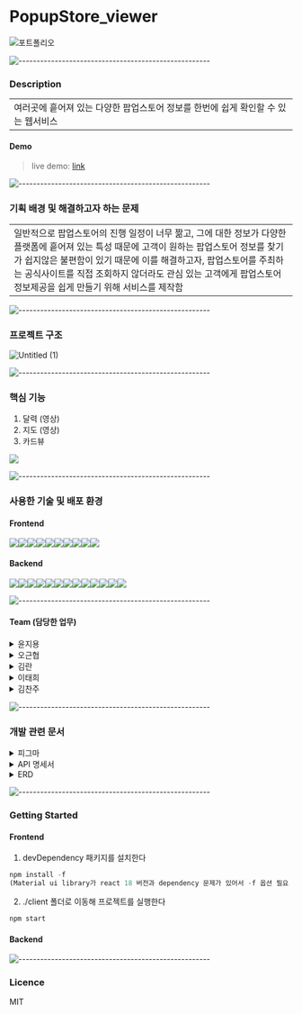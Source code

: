 # PopupStore_viewer

![포트폴리오](https://github.com/hyeong23/PopupStore_viewer/assets/129251061/63613966-b79e-4a87-9c52-76af59884f73)

![-----------------------------------------------------](https://raw.githubusercontent.com/andreasbm/readme/master/assets/lines/rainbow.png)

### Description

<table>
  <tr>
    <td>
여러곳에 흩어져 있는 다양한 팝업스토어 정보를 한번에 쉽게 확인할 수 있는 웹서비스
    </td>
  </tr>
</table>

#### Demo

> live demo: [link](http://ec2-3-34-206-181.ap-northeast-2.compute.amazonaws.com:3000/)

![-----------------------------------------------------](https://raw.githubusercontent.com/andreasbm/readme/master/assets/lines/rainbow.png)

### 기획 배경 및 해결하고자 하는 문제

<table>
  <tr>
    <td>
일반적으로 팝업스토어의 진행 일정이 너무 짦고, 그에 대한 정보가 다양한 플랫폼에 흩어져 있는 특성 때문에 고객이 원하는 팝업스토어 정보를 찾기가 쉽지않은 불편함이 있기 때문에 이를 해결하고자, 팝업스토어를 주최하는 공식사이트를 직접 조회하지 않더라도 관심 있는 고객에게
팝업스토어 정보제공을 쉽게 만들기 위해 서비스를 제작함
    </td>
  </tr>
</table>

![-----------------------------------------------------](https://raw.githubusercontent.com/andreasbm/readme/master/assets/lines/rainbow.png)

### 프로젝트 구조

![Untitled (1)](https://github.com/hyeong23/PopupStore_viewer/assets/129251061/b7ca41cd-7541-4c80-a443-b58553307eec)


![-----------------------------------------------------](https://raw.githubusercontent.com/andreasbm/readme/master/assets/lines/rainbow.png)

### 핵심 기능

1. 달력
   (영상)
2. 지도
   (영상)
3. 카드뷰
<div>
   <img src="https://user-images.githubusercontent.com/70008599/202196778-b4a1a90a-c3b7-4e67-93fd-8294d254babb.gif"/>
</div>

![-----------------------------------------------------](https://raw.githubusercontent.com/andreasbm/readme/master/assets/lines/rainbow.png)

### 사용한 기술 및 배포 환경

#### Frontend
<div style="display: flex">
  <img src="https://img.shields.io/badge/Create React App-09D3AC?style=flat&logo=Create React App&logoColor=white" />
  <img src="https://img.shields.io/badge/React-61DAFB?style=flat&logo=React&logoColor=white" />
  <img src="https://img.shields.io/badge/Material Design-757575?style=flat&logo=Material Design&logoColor=white" />
  <img src="https://img.shields.io/badge/React Query-FF4154?style=flat&logo=React Query&logoColor=white" />
  <img src="https://img.shields.io/badge/Styled Components-DB7093?style=flat&logo=styled-components&logoColor=white" />
  <img src="https://img.shields.io/badge/Zustand-0078D7?style=flat&logo=Zulip&logoColor=white" />
  <img src="https://img.shields.io/badge/React Hook Form-EC5990?style=flat&logo=FormStack&logoColor=white" />
  <img src="https://img.shields.io/badge/Chart.js-FF6384?style=flat&logo=Chart.js&logoColor=white" />
  <img src="https://img.shields.io/badge/React Router-CA4245?style=flat&logo=React Router&logoColor=white" />
  <img src="https://img.shields.io/badge/Amazon EC2-FF9900?style=flat&logo=Amazon EC2&logoColor=white" />
</div>

#### Backend
<div style="display: flex">
  <img src="https://img.shields.io/badge/Spring Boot-6DB33F?style=flat&logo=Spring Boot&logoColor=white" />
  <img src="https://camo.githubusercontent.com/8b52054528b341c998fd4cb3fba8cd8e55e39c57ea13f5c28e050c92eaed90eb/68747470733a2f2f696d672e736869656c64732e696f2f62616467652f537072696e6725323053656375726974792d3644423333463f7374796c653d666c61742d737161757265266c6f676f3d737072696e675365637572697479266c6f676f436f6c6f723d7768697465" data-canonical-src="https://img.shields.io/badge/Spring%20Security-6DB33F?style=flat-sqaure&amp;logo=springSecurity&amp;logoColor=white" style="max-width: 100%;">
  <img src="https://camo.githubusercontent.com/dc0e549bfa4cf04e928f1e2e27c290e4ef9fb4446e5f8a884693c59bb348ec53/68747470733a2f2f696d672e736869656c64732e696f2f62616467652f537072696e67253230446174612532304a70612d3644423333463f7374796c653d666c61742d737161757265266c6f676f3d61717561266c6f676f436f6c6f723d7768697465" data-canonical-src="https://img.shields.io/badge/Spring%20Data%20Jpa-6DB33F?style=flat-sqaure&amp;logo=aqua&amp;logoColor=white" style="max-width: 100%;">
  <img src="https://camo.githubusercontent.com/5381c0ce10938fe4bdf54440d3b6ba0531fd7d8c08f1ab9e95d380181e6ee53f/68747470733a2f2f696d672e736869656c64732e696f2f62616467652f517565727944736c2d3564396262393f7374796c653d666c61742d737161757265266c6f676f3d41706163686545436861727473266c6f676f436f6c6f723d7768697465" data-canonical-src="https://img.shields.io/badge/QueryDsl-5d9bb9?style=flat-sqaure&amp;logo=ApacheECharts&amp;logoColor=white" style="max-width: 100%;">
  <img src="https://camo.githubusercontent.com/330a65adef4d67548f214e118eaaa57f0687a47ca9b37e95e0d4c5bca8afd4d2/68747470733a2f2f696d672e736869656c64732e696f2f62616467652f4f41757468322d4543314332343f7374796c653d666c61742d737161757265266c6f676f3d4175746879266c6f676f436f6c6f723d7768697465" data-canonical-src="https://img.shields.io/badge/OAuth2-EC1C24?style=flat-sqaure&amp;logo=Authy&amp;logoColor=white" style="max-width: 100%;">
  <img src="https://camo.githubusercontent.com/e1500726b022f759d8ece0166d7c146a81ced17fb207ae4763d9d68ff16575f5/68747470733a2f2f696d672e736869656c64732e696f2f62616467652f446f636b65722d3234393645443f7374796c653d666c61742d737161757265266c6f676f3d646f636b6572266c6f676f436f6c6f723d7768697465" data-canonical-src="https://img.shields.io/badge/Docker-2496ED?style=flat-sqaure&amp;logo=docker&amp;logoColor=white" style="max-width: 100%;">
  <img src="https://camo.githubusercontent.com/3f31e2c0cf8ed8130b9d9b7dd1d7c3b2022c531d655214d9d0a7e26e78f07e68/68747470733a2f2f696d672e736869656c64732e696f2f62616467652f52656469732d4443333832443f7374796c653d666c61742d737161757265266c6f676f3d7265646973266c6f676f436f6c6f723d7768697465" data-canonical-src="https://img.shields.io/badge/Redis-DC382D?style=flat-sqaure&amp;logo=redis&amp;logoColor=white" style="max-width: 100%;">  
  <img src="https://camo.githubusercontent.com/07dbe160a6f32b1bd15a66b7c6d4f1212faa0626bcad983050183df0dd6ebb67/68747470733a2f2f696d672e736869656c64732e696f2f62616467652f4d7953716c2d3434373941313f7374796c653d666c61742d737161757265266c6f676f3d6d7973716c266c6f676f436f6c6f723d7768697465" data-canonical-src="https://img.shields.io/badge/MySql-4479A1?style=flat-sqaure&amp;logo=mysql&amp;logoColor=white" style="max-width: 100%;">
  <img src="https://img.shields.io/badge/Amazon EC2-FF9900?style=flat&logo=Amazon EC2&logoColor=white" />
  <img src="https://camo.githubusercontent.com/c0ca2cf082c453b516c646405b8c8ec9bcc52ba00ef7bf6b7a3e21bd27750e41/68747470733a2f2f696d672e736869656c64732e696f2f62616467652f4157532532305244532d3532374646463f7374796c653d666c61742d737161757265266c6f676f3d616d617a6f6e524453266c6f676f436f6c6f723d7768697465" data-canonical-src="https://img.shields.io/badge/AWS%20RDS-527FFF?style=flat-sqaure&amp;logo=amazonRDS&amp;logoColor=white" style="max-width: 100%;">
  <img src="https://camo.githubusercontent.com/e1b339e6af8ad8fe29af009307ec959397916548464f2f9757883ead315face1/68747470733a2f2f696d672e736869656c64732e696f2f62616467652f41575325323053332d3536394133313f7374796c653d666c61742d737161757265266c6f676f3d616d617a6f6e5333266c6f676f436f6c6f723d7768697465" data-canonical-src="https://img.shields.io/badge/AWS%20S3-569A31?style=flat-sqaure&amp;logo=amazonS3&amp;logoColor=white" style="max-width: 100%;">
  <img src="https://camo.githubusercontent.com/fd6b227fef8e2cd13eac4912e29d5b1bfc6e9250ae9b3376d110aec2eea18ba5/68747470733a2f2f696d672e736869656c64732e696f2f62616467652f537761676765722d3835454132443f7374796c653d666c61742d737161757265266c6f676f3d73776167676572266c6f676f436f6c6f723d7768697465" data-canonical-src="https://img.shields.io/badge/Swagger-85EA2D?style=flat-sqaure&amp;logo=swagger&amp;logoColor=white" style="max-width: 100%;">
  <img src="https://camo.githubusercontent.com/41e7772279691487576f8e6892b1c4a3be96c2d86a2e1fa777f158aa28ab52b3/68747470733a2f2f696d672e736869656c64732e696f2f62616467652f4a656e6b696e732d4432343933393f7374796c653d666c61742d737161757265266c6f676f3d4a656e6b696e73266c6f676f436f6c6f723d7768697465" data-canonical-src="https://img.shields.io/badge/Jenkins-D24939?style=flat-sqaure&amp;logo=Jenkins&amp;logoColor=white" style="max-width: 100%;">
</div>

![-----------------------------------------------------](https://raw.githubusercontent.com/andreasbm/readme/master/assets/lines/rainbow.png)

#### Team (담당한 업무)
<details>
<summary> 윤지용 </summary>

1. 달력
2. 수입
3. 보고서(수입)
4. 엑셀
</details>
<details>
<summary> 오근협 </summary>

1. 일기
2. 지출
3. 보고서(지출)
</details>
<details>
<summary> 김란 </summary>

1. 로그인, OAuth 로그인
2. 회원가입 및 회원관련
</details>
<details>
<summary> 이태희 </summary>

1. 일기
2. 달력
3. api formData 통신
4. 스타일링 
</details>
<details>
<summary> 김찬주 </summary>
  
1. 회원가입 및 정보 수정
- react-hook-form + yup을 사용한 입력 정보 유효성 검사 

2. 수입/지출
- react-data-grid를 사용한 수입/지출 및 보고서 표 작성 및 드롭다운 메뉴 커스터마이징

3. 보고서
- chart.js를 사용한 월간/연간 보고서 작성 및 그래프 커스터마이징

4. 기타
- react query를 사용한 빠른 서버 데이터 변경 반영 및 오래된 데이터 자동 업데이트
-  Material 디자인 적용
</details>

![-----------------------------------------------------](https://raw.githubusercontent.com/andreasbm/readme/master/assets/lines/rainbow.png)

### 개발 관련 문서

<details>
<summary> 피그마 </summary>
<img src="https://user-images.githubusercontent.com/27846824/201936269-b0577211-007a-4fad-9cb4-c43cbf354459.PNG"/>

</details>

<details>
<summary> API 명세서 </summary>
  <img src="https://user-images.githubusercontent.com/27846824/202340046-95c1c07f-2548-4350-b297-7c1e173d9001.jpg"/>
  <img src="https://user-images.githubusercontent.com/27846824/202340051-9e281588-5ae2-45ab-891f-c0b83da78499.jpg"/>
  <img src="https://user-images.githubusercontent.com/27846824/202340053-e8afa899-0324-40c8-8249-64e8cb0efba9.jpg"/>
  <img src="https://user-images.githubusercontent.com/27846824/202340057-02a43df8-fcf7-4857-ae35-080c6ac3d335.jpg"/>
  
</details>

<details>
<summary> ERD </summary>
<img src="https://user-images.githubusercontent.com/27846824/201935663-d41af558-046d-4aac-8fef-4dc597815df5.png"/>
</details>

![-----------------------------------------------------](https://raw.githubusercontent.com/andreasbm/readme/master/assets/lines/rainbow.png)

### Getting Started

#### Frontend

1. devDependency 패키지를 설치한다

```javascript
npm install -f
(Material ui library가 react 18 버전과 dependency 문제가 있어서 -f 옵션 필요 )
```

2. ./client 폴더로 이동해 프로젝트를 실행한다

```javascript
npm start
```

#### Backend


![-----------------------------------------------------](https://raw.githubusercontent.com/andreasbm/readme/master/assets/lines/rainbow.png)

### Licence

MIT
